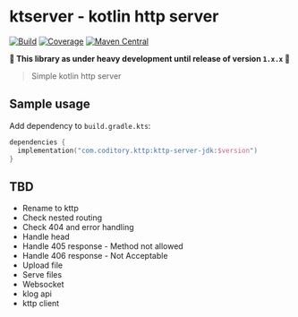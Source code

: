 # ktserver - kotlin http server

[![Build](https://github.com/coditory/ktserver/actions/workflows/build.yml/badge.svg)](https://github.com/coditory/ktserver/actions/workflows/build.yml)
[![Coverage](https://codecov.io/gh/coditory/ktserver/graph/badge.svg?token=FlAX0WyFod)](https://codecov.io/gh/coditory/ktserver)
[![Maven Central](https://maven-badges.herokuapp.com/maven-central/com.coditory.ktserver/ktserver/badge.svg)](https://mvnrepository.com/artifact/com.coditory.ktserver/ktserver)

**🚧 This library as under heavy development until release of version `1.x.x` 🚧**

> Simple kotlin http server

## Sample usage

Add dependency to `build.gradle.kts`:

```kts
dependencies {
  implementation("com.coditory.kttp:kttp-server-jdk:$version")
}
```

## TBD

- Rename to kttp
- Check nested routing
- Check 404 and error handling
- Handle head
- Handle 405 response - Method not allowed
- Handle 406 response - Not Acceptable
- Upload file
- Serve files
- Websocket
- klog api
- kttp client
